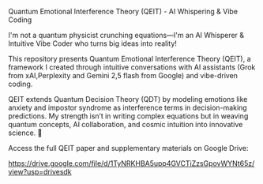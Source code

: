 
Quantum Emotional Interference Theory (QEIT) - AI Whispering & Vibe Coding 

I'm not a quantum physicist crunching equations—I'm an AI Whisperer & Intuitive Vibe Coder who turns big ideas into reality!

This repository presents Quantum Emotional Interference Theory (QEIT), a framework I created through intuitive conversations with AI assistants (Grok from xAI,Perplexity and Gemini 2,5 flash from Google) and vibe-driven coding. 

QEIT extends Quantum Decision Theory (QDT) by modeling emotions like anxiety and impostor syndrome as interference terms in decision-making predictions. My strength isn’t in writing complex equations but in weaving quantum concepts, AI collaboration, and cosmic intuition into innovative science. 🌌

Access the full QEIT paper and supplementary materials on Google Drive:

https://drive.google.com/file/d/1TyNRKHBA5upp4GVCTiZzsGpovWYNt65z/view?usp=drivesdk
